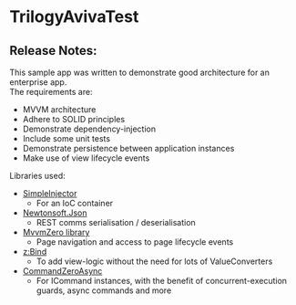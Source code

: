 # TrilogyAvivaTest

## Release Notes:

This sample app was written to demonstrate good architecture for an enterprise app.  
The requirements are:
- MVVM architecture
- Adhere to SOLID principles
- Demonstrate dependency-injection
- Include some unit tests
- Demonstrate persistence between application instances
- Make use of view lifecycle events

Libraries used:
- [SimpleInjector](https://www.nuget.org/packages/SimpleInjector)
  - For an IoC container
- [Newtonsoft.Json](https://www.nuget.org/packages/Newtonsoft.Json)
  - REST comms serialisation / deserialisation
- [MvvmZero library](https://www.nuget.org/packages/FunctionZero.MvvmZero/2.2.5)
  - Page navigation and access to page lifecycle events
- [z:Bind](https://www.nuget.org/packages/FunctionZero.zBind)
  - To add view-logic without the need for lots of ValueConverters
- [CommandZeroAsync](https://www.nuget.org/packages/FunctionZero.CommandZero)
  - For ICommand instances, with the benefit of concurrent-execution guards, async commands and more

